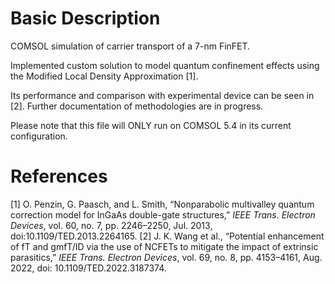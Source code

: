 # Basic Description

COMSOL simulation of carrier transport of a 7-nm FinFET.

Implemented custom solution to model quantum confinement effects using the Modified Local Density Approximation [1].

Its performance and comparison with experimental device can be seen in [2]. Further documentation of methodologies are in progress.

Please note that this file will ONLY run on COMSOL 5.4 in its current configuration.

# References

[1] O. Penzin, G. Paasch, and L. Smith, “Nonparabolic multivalley quantum correction model for InGaAs double-gate structures,” *IEEE Trans. Electron Devices*, vol. 60, no. 7, pp. 2246–2250, Jul. 2013, doi:10.1109/TED.2013.2264165.
[2] J. K. Wang et al., “Potential enhancement of fT and gmfT/ID via the use of NCFETs to mitigate the impact of extrinsic parasitics,” *IEEE Trans. Electron Devices*, vol. 69, no. 8, pp. 4153–4161, Aug. 2022, doi: 10.1109/TED.2022.3187374.